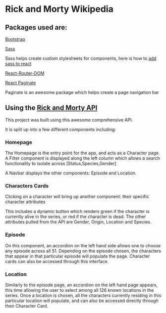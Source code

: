 # Rick and Morty Wikipedia

## Packages used are:

[Bootstrap](https://getbootstrap.com/)

[Sass](https://www.npmjs.com/package/sass)

Sass helps create custom stylesheets for components, here is how to [add sass to react](https://medium.com/nerd-for-tech/add-sass-to-your-react-app-in-2021-here-is-how-c7260c323a5a)

[React-Router-DOM](https://www.npmjs.com/package/react-router-dom)

[React Paginate](https://www.npmjs.com/package/react-paginate)

Paginate is an awesome package which helps create a page navigation bar

## Using the [Rick and Morty API](https://rickandmortyapi.com/)

This project was built using this awesome comprehensive API.

It is split up into a few different components including:

### Homepage

The Homepage is the entry point for the app, and acts as a Character page. A Filter component is displayed along the left column which allows a search functionality to isolate across [Status,Species,Gender]

A Navbar displays the other components: Episode and Location.

### Characters Cards

Clicking on a character will bring up another component: their specific character attributes

This includes a dynamic button which renders green if the character is currently alive in the series, or red if the character is dead. The other attributes pulled from the API are Gender, Origin, Location and Species.

### Episode

On this component, an accordion on the left hand side allows one to choose any episode across all 51. Depending on the episode chosen, the characters that appear in that particular episode will populate the page. Character cards can also be accessed through this interface.

### Location

Similarly to the episode page, an accordion on the left hand page appears, this time allowing the user to select among all 126 known locations in the series. Once a location is chosen, all the characters currently residing in this particular location will populate, and can also be accessed directly through their Character Card.
